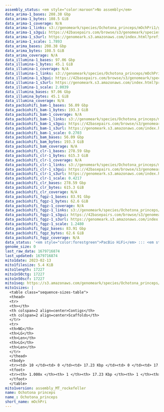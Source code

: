 ```yaml
---
assembly_status: <em style="color:maroon">No assembly</em>
data_arima-1_bases: 208.38 Gbp
data_arima-1_bytes: 108.5 GiB
data_arima-1_coverage: N/A
data_arima-1_links: s3://genomeark/species/Ochotona_princeps/mOchPri1/genomic_data/arima/<br>
data_arima-1_s3gui: https://42basepairs.com/browse/s3/genomeark/species/Ochotona_princeps/mOchPri1/genomic_data/arima/
data_arima-1_s3url: https://genomeark.s3.amazonaws.com/index.html?prefix=species/Ochotona_princeps/mOchPri1/genomic_data/arima/
data_arima-1_scale: 1.7893
data_arima_bases: 208.38 Gbp
data_arima_bytes: 108.5 GiB
data_arima_coverage: N/A
data_illumina-1_bases: 97.06 Gbp
data_illumina-1_bytes: 45.1 GiB
data_illumina-1_coverage: N/A
data_illumina-1_links: s3://genomeark/species/Ochotona_princeps/mOchPri1/genomic_data/illumina/<br>
data_illumina-1_s3gui: https://42basepairs.com/browse/s3/genomeark/species/Ochotona_princeps/mOchPri1/genomic_data/illumina/
data_illumina-1_s3url: https://genomeark.s3.amazonaws.com/index.html?prefix=species/Ochotona_princeps/mOchPri1/genomic_data/illumina/
data_illumina-1_scale: 2.0039
data_illumina_bases: 97.06 Gbp
data_illumina_bytes: 45.1 GiB
data_illumina_coverage: N/A
data_pacbiohifi_bam-1_bases: 56.09 Gbp
data_pacbiohifi_bam-1_bytes: 193.3 GiB
data_pacbiohifi_bam-1_coverage: N/A
data_pacbiohifi_bam-1_links: s3://genomeark/species/Ochotona_princeps/mOchPri1/genomic_data/pacbio_hifi/<br>
data_pacbiohifi_bam-1_s3gui: https://42basepairs.com/browse/s3/genomeark/species/Ochotona_princeps/mOchPri1/genomic_data/pacbio_hifi/
data_pacbiohifi_bam-1_s3url: https://genomeark.s3.amazonaws.com/index.html?prefix=species/Ochotona_princeps/mOchPri1/genomic_data/pacbio_hifi/
data_pacbiohifi_bam-1_scale: 0.2703
data_pacbiohifi_bam_bases: 56.09 Gbp
data_pacbiohifi_bam_bytes: 193.3 GiB
data_pacbiohifi_bam_coverage: N/A
data_pacbiohifi_clr-1_bases: 278.59 Gbp
data_pacbiohifi_clr-1_bytes: 615.3 GiB
data_pacbiohifi_clr-1_coverage: N/A
data_pacbiohifi_clr-1_links: s3://genomeark/species/Ochotona_princeps/mOchPri1/genomic_data/pacbio_hifi/<br>
data_pacbiohifi_clr-1_s3gui: https://42basepairs.com/browse/s3/genomeark/species/Ochotona_princeps/mOchPri1/genomic_data/pacbio_hifi/
data_pacbiohifi_clr-1_s3url: https://genomeark.s3.amazonaws.com/index.html?prefix=species/Ochotona_princeps/mOchPri1/genomic_data/pacbio_hifi/
data_pacbiohifi_clr-1_scale: 0.4217
data_pacbiohifi_clr_bases: 278.59 Gbp
data_pacbiohifi_clr_bytes: 615.3 GiB
data_pacbiohifi_clr_coverage: N/A
data_pacbiohifi_fqgz-1_bases: 83.91 Gbp
data_pacbiohifi_fqgz-1_bytes: 62.6 GiB
data_pacbiohifi_fqgz-1_coverage: N/A
data_pacbiohifi_fqgz-1_links: s3://genomeark/species/Ochotona_princeps/mOchPri1/genomic_data/pacbio_hifi/<br>
data_pacbiohifi_fqgz-1_s3gui: https://42basepairs.com/browse/s3/genomeark/species/Ochotona_princeps/mOchPri1/genomic_data/pacbio_hifi/
data_pacbiohifi_fqgz-1_s3url: https://genomeark.s3.amazonaws.com/index.html?prefix=species/Ochotona_princeps/mOchPri1/genomic_data/pacbio_hifi/
data_pacbiohifi_fqgz-1_scale: 1.2480
data_pacbiohifi_fqgz_bases: 83.91 Gbp
data_pacbiohifi_fqgz_bytes: 62.6 GiB
data_pacbiohifi_fqgz_coverage: N/A
data_status: '<em style="color:forestgreen">PacBio HiFi</em> ::: <em style="color:forestgreen">Arima</em> ::: <em style="color:forestgreen">Illumina</em>'
genome_size: 0
last_raw_data: 1679716874
last_updated: 1679716874
mito1date: 2023-02-13
mito1filesize: 5.4 KiB
mito1length: 17227
mito1n50ctg: 17227
mito1n50scf: 17227
mito1seq: https://s3.amazonaws.com/genomeark/species/Ochotona_princeps/mOchPri1/assembly_MT_rockefeller/mOchPri1.MT.20230213.fasta.gz
mito1sizes: |
  <table class="sequence-sizes-table">
  <thead>
  <tr>
  <th></th>
  <th colspan=2 align=center>Contigs</th>
  <th colspan=2 align=center>Scaffolds</th>
  </tr>
  <tr>
  <th>NG</th>
  <th>LG</th>
  <th>Len</th>
  <th>LG</th>
  <th>Len</th>
  </tr>
  </thead>
  <tbody>
  <tr><td> 10 </td><td> 0 </td><td> 17.23 Kbp </td><td> 0 </td><td> 17.23 Kbp </td></tr>  <tr><td> 20 </td><td> 0 </td><td> 17.23 Kbp </td><td> 0 </td><td> 17.23 Kbp </td></tr>  <tr><td> 30 </td><td> 0 </td><td> 17.23 Kbp </td><td> 0 </td><td> 17.23 Kbp </td></tr>  <tr><td> 40 </td><td> 0 </td><td> 17.23 Kbp </td><td> 0 </td><td> 17.23 Kbp </td></tr>  <tr style="background-color:#cccccc;"><td> 50 </td><td> 0 </td><td style="background-color:#ff8888;"> 17.23 Kbp </td><td> 0 </td><td style="background-color:#ff8888;"> 17.23 Kbp </td></tr>  <tr><td> 60 </td><td> 0 </td><td> 17.23 Kbp </td><td> 0 </td><td> 17.23 Kbp </td></tr>  <tr><td> 70 </td><td> 0 </td><td> 17.23 Kbp </td><td> 0 </td><td> 17.23 Kbp </td></tr>  <tr><td> 80 </td><td> 0 </td><td> 17.23 Kbp </td><td> 0 </td><td> 17.23 Kbp </td></tr>  <tr><td> 90 </td><td> 0 </td><td> 17.23 Kbp </td><td> 0 </td><td> 17.23 Kbp </td></tr>  <tr><td> 100 </td><td> 0 </td><td> 17.23 Kbp </td><td> 0 </td><td> 17.23 Kbp </td></tr>  </tbody>
  <tfoot>
  <tr><th> 1.000x </th><th> 1 </th><th> 17.23 Kbp </th><th> 1 </th><th> 17.23 Kbp </th></tr>
  </tfoot>
  </table>
mito1version: assembly_MT_rockefeller
name: Ochotona princeps
name_: Ochotona_princeps
short_name: mOchPri
---
```

